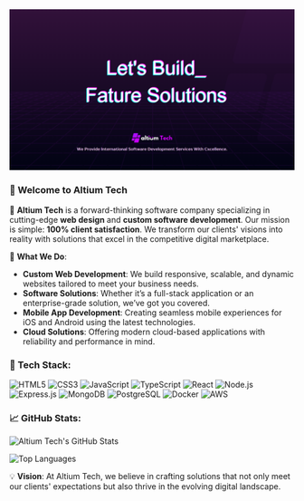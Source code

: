 <a href="https://www.facebook.com/altium.tech">
<!-- <img src="./Images/Arafat Hosen Github Banner.png" /> -->
<img src="./Images/Github Banner.png" />
<!-- <img src="./Images/GitBanner.png" /> -->

</a>

### 👋 Welcome to Altium Tech

🚀 **Altium Tech** is a forward-thinking software company specializing in cutting-edge **web design** and **custom software development**. Our mission is simple: **100% client satisfaction**. We transform our clients' visions into reality with solutions that excel in the competitive digital marketplace.

💼 **What We Do**:
- **Custom Web Development**: We build responsive, scalable, and dynamic websites tailored to meet your business needs.
- **Software Solutions**: Whether it’s a full-stack application or an enterprise-grade solution, we’ve got you covered.
- **Mobile App Development**: Creating seamless mobile experiences for iOS and Android using the latest technologies.
- **Cloud Solutions**: Offering modern cloud-based applications with reliability and performance in mind.

### 🔧 Tech Stack:

![HTML5](https://img.shields.io/badge/-HTML5-E34F26?style=flat-square&logo=html5&logoColor=white)
![CSS3](https://img.shields.io/badge/-CSS3-1572B6?style=flat-square&logo=css3)
![JavaScript](https://img.shields.io/badge/-JavaScript-F7DF1E?style=flat-square&logo=javascript&logoColor=black)
![TypeScript](https://img.shields.io/badge/-TypeScript-007ACC?style=flat-square&logo=typescript)
![React](https://img.shields.io/badge/-React-61DAFB?style=flat-square&logo=react&logoColor=black)
![Node.js](https://img.shields.io/badge/-Node.js-339933?style=flat-square&logo=node.js&logoColor=white)
![Express.js](https://img.shields.io/badge/-Express.js-000000?style=flat-square&logo=express&logoColor=white)
![MongoDB](https://img.shields.io/badge/-MongoDB-47A248?style=flat-square&logo=mongodb&logoColor=white)
![PostgreSQL](https://img.shields.io/badge/-PostgreSQL-336791?style=flat-square&logo=postgresql&logoColor=white)
![Docker](https://img.shields.io/badge/-Docker-2496ED?style=flat-square&logo=docker&logoColor=white)
![AWS](https://img.shields.io/badge/-AWS-232F3E?style=flat-square&logo=amazon-aws)

### 📈 GitHub Stats:

![Altium Tech's GitHub Stats](https://github-readme-stats.vercel.app/api?username=altiumtech&show_icons=true&theme=radical)

![Top Languages](https://github-readme-stats.vercel.app/api/top-langs/?username=altiumtech&layout=compact&theme=radical)

💡 **Vision**: At Altium Tech, we believe in crafting solutions that not only meet our clients' expectations but also thrive in the evolving digital landscape.
